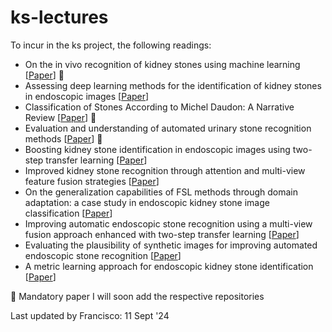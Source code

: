 # ks-lectures

To incur in the ks project, the following readings: 

* On the in vivo recognition of kidney stones using machine learning [[Paper](https://ieeexplore.ieee.org/stamp/stamp.jsp?arnumber=10384337)] 🌟 
* Assessing deep learning methods for the identification of kidney stones in endoscopic images [[Paper](https://arxiv.org/pdf/2103.01146)] 
* Classification of Stones According to Michel Daudon: A Narrative Review [[Paper](https://www.sciencedirect.com/science/article/abs/pii/S2405456920302996)] 🌟 
* Evaluation and understanding of automated urinary stone recognition methods [[Paper](https://bjui-journals.onlinelibrary.wiley.com/doi/epdf/10.1111/bju.15767)] 🌟 
* Boosting kidney stone identification in endoscopic images using two-step transfer learning [[Paper](https://arxiv.org/pdf/2210.13654)]
* Improved kidney stone recognition through attention and multi-view feature fusion strategies [[Paper](https://arxiv.org/pdf/2211.02967)]
* On the generalization capabilities of FSL methods through domain adaptation: a case study in endoscopic kidney stone image classification [[Paper](https://arxiv.org/pdf/2205.00895)]
* Improving automatic endoscopic stone recognition using a multi-view fusion approach enhanced with two-step transfer learning [[Paper](https://openaccess.thecvf.com/content/ICCV2023W/LXCV/papers/Lopez-Tiro_Improving_Automatic_Endoscopic_Stone_Recognition_Using_a_Multi-view_Fusion_Approach_ICCVW_2023_paper.pdf)]
* Evaluating the plausibility of synthetic images for improving automated endoscopic stone recognition [[Paper](https://ieeexplore.ieee.org/abstract/document/10600716)]
* A metric learning approach for endoscopic kidney stone identification [[Paper](https://arxiv.org/pdf/2307.07046)]


🌟 Mandatory paper
I will soon add the respective repositories


Last updated by Francisco: 11 Sept '24
